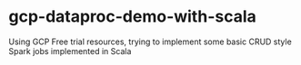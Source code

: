 # gcp-dataproc-demo-with-scala
Using GCP Free trial resources, trying to implement some basic CRUD style Spark jobs implemented in Scala
